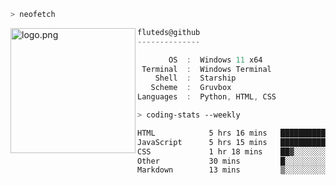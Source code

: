 ```zsh
> neofetch
```

<!--img align="left" src="https://github.com/fluteds.png" alt="logo.png" width="200"/>-->
<img align="left" src="https://external-content.duckduckgo.com/iu/?u=https%3A%2F%2F78.media.tumblr.com%2F975fca5f82161b190efdcaa05ffbd4ec%2Ftumblr_p6q6m9TJF01x3p3jmo1_500.png&f=1&nofb=1" alt="logo.png" width="200"/>

```csharp
fluteds@github
--------------

       OS  :  Windows 11 x64
 Terminal  :  Windows Terminal
    Shell  :  Starship
   Scheme  :  Gruvbox
Languages  :  Python, HTML, CSS
```

```zsh
> coding-stats --weekly
```

<!--START_SECTION:waka-->

```txt
HTML            5 hrs 16 mins   ██████████░░░░░░░░░░░░░░░   40.36 %
JavaScript      5 hrs 15 mins   ██████████░░░░░░░░░░░░░░░   40.32 %
CSS             1 hr 18 mins    ██▓░░░░░░░░░░░░░░░░░░░░░░   10.02 %
Other           30 mins         █░░░░░░░░░░░░░░░░░░░░░░░░   03.86 %
Markdown        13 mins         ▒░░░░░░░░░░░░░░░░░░░░░░░░   01.76 %
```

<!--END_SECTION:waka-->

